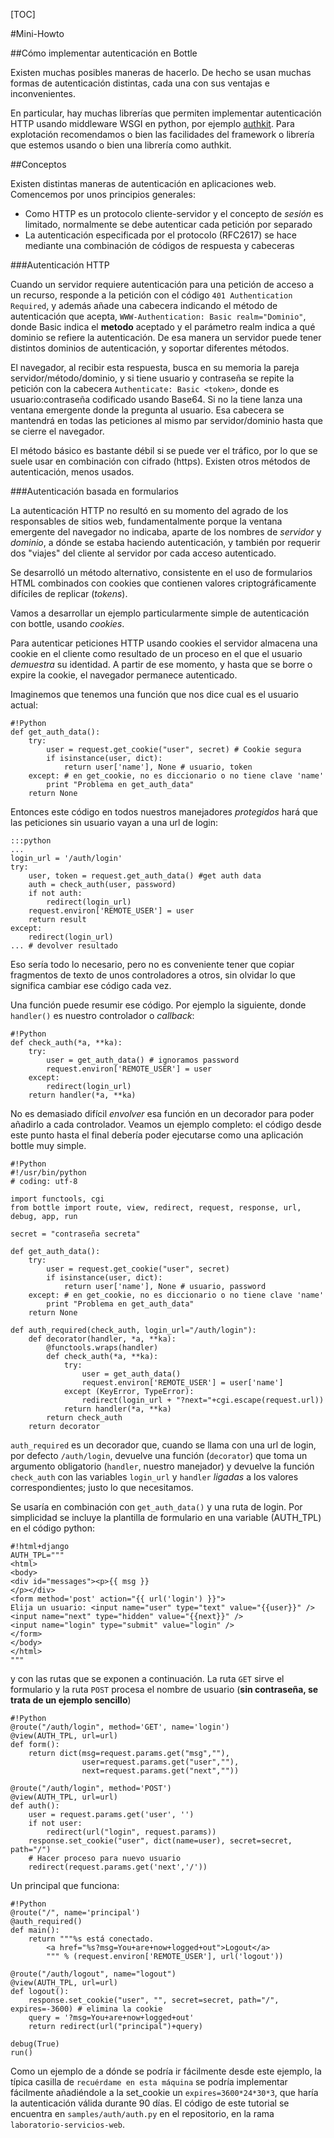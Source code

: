 [TOC]

#Mini-Howto

##Cómo implementar autenticación en Bottle

Existen muchas posibles maneras de hacerlo. De hecho
se usan muchas formas de autenticación distintas, cada
una con sus ventajas e inconvenientes.

[authkit]: http://authkit.org/

En particular, hay muchas librerías que permiten implementar autenticación HTTP
usando middleware WSGI en python, por ejemplo [authkit][]. Para explotación
recomendamos o bien las facilidades del framework o librería que estemos usando o bien
una librería como authkit.

##Conceptos

Existen distintas maneras de autenticación en aplicaciones web. Comencemos 
por unos principios generales:

- Como HTTP es un protocolo cliente-servidor y el concepto de *sesión*
  es limitado, normalmente se debe autenticar cada petición por separado
- La autenticación especificada por el protocolo (RFC2617) se hace mediante
  una combinación de códigos de respuesta y cabeceras

###Autenticación HTTP

Cuando un servidor requiere autenticación para una petición de acceso
a un recurso, responde a la petición con el código ``401 Authentication Required``,
y además añade una cabecera indicando el método de autenticación que acepta,
``WWW-Authentication: Basic realm="Dominio"``, donde Basic indica el
**metodo** aceptado y el parámetro realm indica a qué dominio se refiere la autenticación. De esa manera un servidor puede tener distintos dominios de autenticación, y soportar diferentes métodos.

El navegador, al recibir esta respuesta, busca en su memoria la pareja servidor/método/dominio, y si tiene usuario y contraseña se repite la petición con la cabecera
``Authenticate: Basic <token>``, donde <token> es usuario:contraseña codificado 
usando Base64. Si no la tiene lanza una ventana emergente donde la pregunta al
usuario. Esa cabecera se mantendrá en todas las peticiones al mismo par
servidor/dominio hasta que se cierre el navegador.

El método básico es bastante débil si se puede ver el tráfico, por lo que
se suele usar en combinación con cifrado (https). Existen otros métodos de
autenticación, menos usados.

###Autenticación basada en formularios

La autenticación HTTP no resultó en su momento del agrado de los
responsables de sitios web, fundamentalmente porque la ventana emergente
del navegador no indicaba, aparte de los nombres de *servidor* y *dominio*, a dónde se estaba haciendo autenticación, y también por requerir dos "viajes" del cliente al servidor por cada acceso autenticado.

Se desarrolló un método alternativo, consistente en el uso de formularios HTML
combinados con cookies que contienen valores criptográficamente
difíciles de replicar (*tokens*).

Vamos a desarrollar un ejemplo particularmente simple de autenticación con bottle,
usando *cookies*.


Para autenticar peticiones HTTP usando cookies el servidor almacena
una cookie en el cliente como resultado de un proceso en el que el usuario
*demuestra* su identidad. A partir de ese momento, y hasta que se borre o expire
la cookie, el navegador permanece autenticado.

Imaginemos que tenemos una función que nos dice
cual es el usuario actual:

    #!Python
    def get_auth_data():
        try:
            user = request.get_cookie("user", secret) # Cookie segura
            if isinstance(user, dict):
                return user['name'], None # usuario, token
        except: # en get_cookie, no es diccionario o no tiene clave 'name'
            print "Problema en get_auth_data"
        return None

Entonces este código en todos nuestros manejadores *protegidos*
hará que las peticiones sin usuario vayan a una url de login:

    :::python
    ...
    login_url = '/auth/login'
    try:
        user, token = request.get_auth_data() #get auth data
        auth = check_auth(user, password)
        if not auth:
            redirect(login_url)
        request.environ['REMOTE_USER'] = user
        return result
    except:
        redirect(login_url)
    ... # devolver resultado

Eso sería todo lo necesario, pero no es conveniente tener que
copiar fragmentos de texto de unos controladores a otros, sin
olvidar lo que significa cambiar ese código cada vez.

Una función puede resumir ese código. Por ejemplo la siguiente,
donde `handler()` es nuestro controlador o *callback*:

    #!Python
    def check_auth(*a, **ka):
        try:
            user = get_auth_data() # ignoramos password
            request.environ['REMOTE_USER'] = user
        except:
            redirect(login_url)
        return handler(*a, **ka)


No es demasiado difícil *envolver* esa función en un decorador para
poder añadirlo a cada controlador. Veamos un ejemplo completo: el código
desde este punto hasta el final debería poder ejecutarse como una 
aplicación bottle muy simple.

    #!Python
    #!/usr/bin/python
    # coding: utf-8

    import functools, cgi
    from bottle import route, view, redirect, request, response, url, debug, app, run

    secret = "contraseña secreta"

    def get_auth_data():
        try:
            user = request.get_cookie("user", secret)
            if isinstance(user, dict):
                return user['name'], None # usuario, password
        except: # en get_cookie, no es diccionario o no tiene clave 'name'
            print "Problema en get_auth_data"
        return None

    def auth_required(check_auth, login_url="/auth/login"):
        def decorator(handler, *a, **ka):
            @functools.wraps(handler)
            def check_auth(*a, **ka):
                try:
                    user = get_auth_data()
                    request.environ['REMOTE_USER'] = user['name']
                except (KeyError, TypeError):
                    redirect(login_url + "?next="+cgi.escape(request.url))
                return handler(*a, **ka)
            return check_auth
        return decorator

`auth_required` es un decorador que, cuando se llama con una url de
login, por defecto `/auth/login`, devuelve una función (`decorator`)
que toma un argumento obligatorio (`handler`, nuestro manejador) y
devuelve la función `check_auth` con las variables `login_url` y `handler`
*ligadas* a los valores correspondientes; justo lo que necesitamos.

Se usaría en combinación con `get_auth_data()` y una ruta de login.
Por simplicidad se incluye la plantilla de formulario en una variable
(AUTH_TPL) en el código python:

    #!html+django
    AUTH_TPL="""
    <html>
    <body>
    <div id="messages"><p>{{ msg }}
    </p></div>
    <form method='post' action="{{ url('login') }}">
    Elija un usuario: <input name="user" type="text" value="{{user}}" />
    <input name="next" type="hidden" value="{{next}}" />
    <input name="login" type="submit" value="login" />
    </form>
    </body>
    </html>
    """
    
y con las rutas que se exponen a continuación. La ruta `GET`
sirve el formulario y la ruta `POST` procesa el nombre
de usuario (**sin contraseña, se trata de un ejemplo sencillo**) 

    #!Python
    @route("/auth/login", method='GET', name='login')
    @view(AUTH_TPL, url=url)
    def form():
        return dict(msg=request.params.get("msg",""),
                    user=request.params.get("user",""),
                    next=request.params.get("next",""))

    @route("/auth/login", method='POST')
    @view(AUTH_TPL, url=url)
    def auth():
        user = request.params.get('user', '')
        if not user:
            redirect(url("login", request.params))
        response.set_cookie("user", dict(name=user), secret=secret, path="/")
        # Hacer proceso para nuevo usuario
        redirect(request.params.get('next','/'))

Un principal que funciona:

    #!Python
    @route("/", name='principal')
    @auth_required()
    def main():
        return """%s está conectado.
            <a href="%s?msg=You+are+now+logged+out">Logout</a>
            """ % (request.environ['REMOTE_USER'], url('logout'))

    @route("/auth/logout", name="logout")
    @view(AUTH_TPL, url=url)
    def logout():
        response.set_cookie("user", "", secret=secret, path="/", expires=-3600) # elimina la cookie
        query = '?msg=You+are+now+logged+out'
        return redirect(url("principal")+query)

    debug(True)
    run()

Como un ejemplo de a dónde se podría ir fácilmente desde este ejemplo,
la típica casilla de ``recuérdame en esta máquina`` se podría implementar
fácilmente añadiéndole a la set_cookie un ``expires=3600*24*30*3``, que
haría la autenticación válida durante 90 días. El código de este tutorial se
encuentra en ``samples/auth/auth.py`` en el repositorio, en la rama
``laboratorio-servicios-web``.
